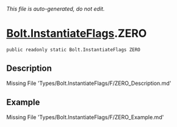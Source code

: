 *This file is auto-generated, do not edit.*

# [Bolt.InstantiateFlags](Types/Bolt.InstantiateFlags.md).ZERO
`public readonly static Bolt.InstantiateFlags ZERO`
## Description
Missing File 'Types/Bolt.InstantiateFlags/F/ZERO_Description.md'
## Example
Missing File 'Types/Bolt.InstantiateFlags/F/ZERO_Example.md'
